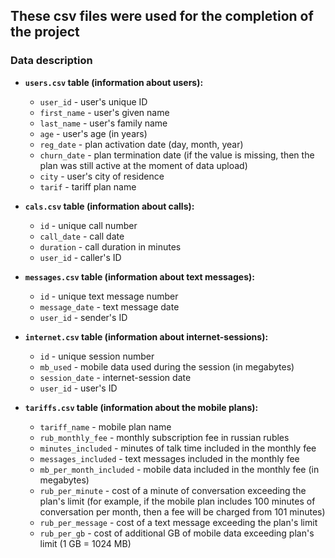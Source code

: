 ## These csv files were used for the completion of the project

### Data description

* **`users.csv` table (information about users):**
  * `user_id` -  user's unique ID
  * `first_name` - user's given name
  * `last_name` - user's family name
  * `age` - user's age (in years)
  * `reg_date` - plan activation date (day, month, year)
  * `churn_date` - plan termination date (if the value is missing, then the plan was still active at the moment of data upload)
  * `city` - user's city of residence
  * `tarif` - tariff plan name

* **`cals.csv` table (information about calls):**
  * `id` - unique call number
  * `call_date` - call date
  * `duration` - call duration in minutes
  * `user_id` - caller's ID

* **`messages.csv` table (information about text messages):**
  * `id` - unique text message number
  * `message_date` - text message date
  * `user_id` - sender's ID

* **`internet.csv` table (information about internet-sessions):**
  * `id` - unique session number
  * `mb_used` - mobile data used during the session (in megabytes)
  * `session_date` - internet-session date
  * `user_id` - user's ID

* **`tariffs.csv` table (information about the mobile plans):**
  * `tariff_name` - mobile plan name
  * `rub_monthly_fee` - monthly subscription fee in russian rubles
  * `minutes_included` - minutes of talk time included in the monthly fee
  * `messages_included` - text messages included in the monthly fee
  * `mb_per_month_included` - mobile data included in the monthly fee (in megabytes)
  * `rub_per_minute` - cost of a minute of conversation exceeding the plan's limit (for example, if the mobile plan includes 100 minutes of conversation per month, then a fee will be charged from 101 minutes)
  * `rub_per_message` - cost of a text message exceeding the plan's limit
  * `rub_per_gb` - cost of additional GB of mobile data exceeding plan's limit (1 GB = 1024 MB)
